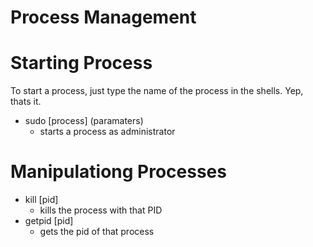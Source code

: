 # Process Management

# Starting Process

To start a process, just type the name of the process in the shells. Yep, thats it.

- sudo [process] (paramaters)
    - starts a process as administrator

# Manipulationg Processes
- kill [pid]
    - kills the process with that PID
- getpid [pid]
    - gets the pid of that process